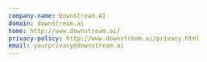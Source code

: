 ```yaml
---
company-name: Downstream.AI
domain: downstream.ai
home: http://www.downstream.ai/
privacy-policy: http://www.downstream.ai/privacy.html
email: yourprivacy@downstream.ai
---
```




